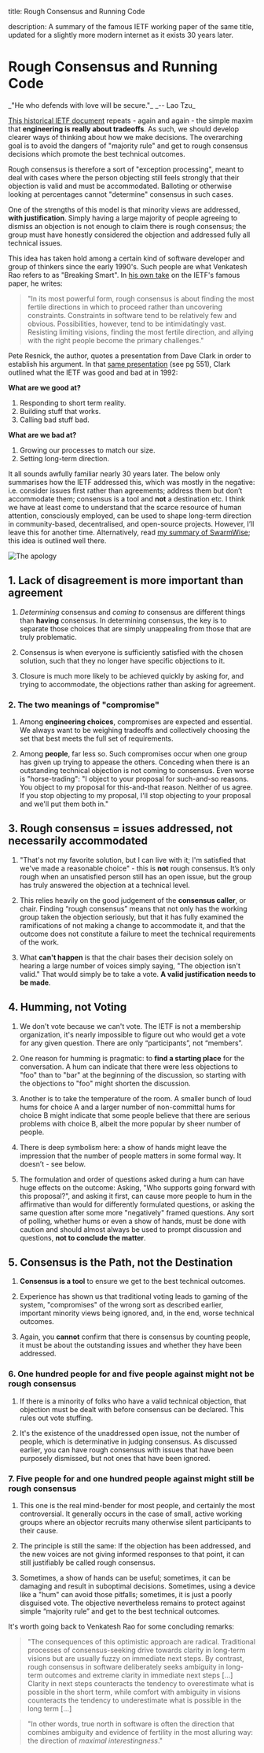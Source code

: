 title: Rough Consensus and Running Code

description: A summary of the famous IETF working paper of the same title, updated for a slightly more modern internet as it exists 30 years later.

# Rough Consensus and Running Code

<div markdown="1" class="center-quote">
_"He who defends with love will be secure."_  
_-- Lao Tzu_ 
</div> 

[This historical IETF document](https://tools.ietf.org/html/rfc7282) repeats - again and again - the simple maxim that **engineering is really about tradeoffs**. As such, we should develop clearer ways of thinking about how we make decisions. The overarching goal is to avoid the dangers of "majority rule" and get to rough consensus decisions which promote the best technical outcomes.

Rough consensus is therefore a sort of "exception processing", meant to deal with cases where the person objecting still feels strongly that their objection is valid and must be accommodated. Balloting or otherwise looking at percentages cannot "determine" consensus in such cases. 

One of the strengths of this model is that minority views are addressed, **with justification**. Simply having a large majority of people agreeing to dismiss an objection is not enough to claim there is rough consensus; the group must have honestly considered the objection and addressed fully all technical issues.

This idea has taken hold among a certain kind of software developer and group of thinkers since the early 1990's. Such people are what Venkatesh Rao refers to as "Breaking Smart". In [his own take](https://breakingsmart.com/en/season-1/rough-consensus-and-maximal-interestingness/) on the IETF's famous paper, he writes:

> "In its most powerful form, rough consensus is about finding the most fertile directions in which to proceed rather than uncovering constraints. Constraints in software tend to be relatively few and obvious. Possibilities, however, tend to be intimidatingly vast. Resisting limiting visions, finding the most fertile direction, and allying with the right people become the primary challenges."

Pete Resnick, the author, quotes a presentation from Dave Clark in order to establish his argument. In that [same presentation](https://www.ietf.org/proceedings/24.pdf) (see pg 551), Clark outlined what the IETF was good and bad at in 1992:

**What are we good at?**  

1. ̄Responding to short term reality.   
2. Building stuff that works.  
3. Calling bad stuff bad.  

**What are we bad at?**  

1. Growing our processes to match our size.     
2. Setting long-term direction.  

It all sounds awfully familiar nearly 30 years later. The below only summarises how the IETF addressed this, which was mostly in the negative: i.e. consider issues first rather than agreements; address them but don’t accommodate them; consensus is a tool and **not** a destination etc. I think we have at least come to understand that the scarce resource of human attention, consciously employed, can be used to shape long-term direction in community-based, decentralised, and open-source projects. However, I’ll leave this for another time. Alternatively, read [my summary of SwarmWise](https://docs.google.com/document/d/12Qema_8hPWuzDhqb8Tim66QZleVFcMXkVWICyH4nIT8/edit?usp=sharing); this idea is outlined well there.

![The apology](./img/socratesapology.jpg)

## 1. Lack of disagreement is more important than agreement

1. _Determining_ consensus and _coming to_ consensus are different things than **having** consensus. In determining consensus, the key is to separate those choices that are simply unappealing from those that are truly problematic.  

2. Consensus is when everyone is sufficiently satisfied with the chosen solution, such that they no longer have specific objections to it.  

3. Closure is much more likely to be achieved quickly by asking for, and trying to accommodate, the objections rather than asking for agreement.  

### 2. The two meanings of "compromise"

1. Among **engineering choices**, compromises are expected and essential. We always want to be weighing tradeoffs and collectively choosing the set that best meets the full set of requirements.   

2. Among **people**, far less so. Such compromises occur when one group has given up trying to appease the others. Conceding when there is an outstanding technical objection is not coming to consensus. Even worse is "horse-trading": "I object to your proposal for such-and-so reasons. You object to my proposal for this-and-that reason. Neither of us agree. If you stop objecting to my proposal, I'll stop objecting to your proposal and we'll put them both in."  

## 3. Rough consensus = issues addressed, not necessarily accommodated  

1. "That's not my favorite solution, but I can live with it; I'm satisfied that we've made a reasonable choice" - this is **not** rough consensus. It’s only rough when an unsatisfied person still has an open issue, but the group has truly answered the objection at a technical level.

2. This relies heavily on the good judgement of the **consensus caller**, or chair. Finding “rough consensus” means that not only has the working group taken the objection seriously, but that it has fully examined the ramifications of not making a change to accommodate it, and that the outcome does not constitute a failure to meet the technical requirements of the work.

3. What **can't happen** is that the chair bases their decision solely on hearing a large number of voices simply saying, "The objection isn't valid."  That would simply be to take a vote. **A valid justification needs to be made**.

## 4. Humming, not Voting  

1. We don't vote because we can't vote. The IETF is not a membership organization, it's nearly impossible to figure out who would get a vote for any given question. There are only “participants”, not “members”. 

2. One reason for humming is pragmatic: to **find a starting place** for the conversation. A hum can indicate that there were less objections to "foo" than to "bar" at the beginning of the discussion, so starting with the objections to "foo" might shorten the discussion.

3. Another is to take the temperature of the room.  A smaller bunch of loud hums for choice A and a larger number of non-committal hums for choice B might indicate that some people believe that there are serious problems with choice B, albeit the more popular by sheer number of people.  

4. There is deep symbolism here: a show of hands might leave the impression that the number of people matters in some formal way. It doesn’t - see below.  

5. The formulation and order of questions asked during a hum can have huge effects on the outcome: Asking, "Who supports going forward with this proposal?", and asking it first, can cause more people to hum in the affirmative than would for differently formulated questions, or asking the same question after some more "negatively" framed questions. Any sort of polling, whether hums or even a show of hands, must be done with caution and should almost always be used to prompt discussion and questions, **not to conclude the matter**.

## 5. Consensus is the Path, not the Destination

1. **Consensus is a tool** to ensure we get to the best technical outcomes.

2. Experience has shown us that traditional voting leads to gaming of the system, "compromises" of the wrong sort as described earlier, important minority views being ignored, and, in the end, worse technical outcomes.

3. Again, you **cannot** confirm that there is consensus by counting people, it must be about the outstanding issues and whether they have been addressed.

### 6. One hundred people for and five people against might not be rough consensus  

1. If there is a minority of folks who have a valid technical objection, that objection must be dealt with before consensus can be declared. This rules out vote stuffing.

2. It's the existence of the unaddressed open issue, not the number of people, which is determinative in judging consensus.  As discussed earlier, you can have rough consensus with issues that have been purposely dismissed, but not ones that have been ignored.

### 7. Five people for and one hundred people against might still be rough consensus

1. This one is the real mind-bender for most people, and certainly the most controversial. It generally occurs in the case of small, active working groups where an objector recruits many otherwise silent participants to their cause.

2. The principle is still the same: If the objection has been addressed, and the new voices are not giving informed responses to that point, it can still justifiably be called rough consensus.  

3. Sometimes, a show of hands can be useful; sometimes, it can be damaging and result in suboptimal decisions.  Sometimes, using a device like a "hum" can avoid those pitfalls; sometimes, it is just a poorly disguised vote. The objective nevertheless remains to protect against simple “majority rule” and get to the best technical outcomes.

It's worth going back to Venkatesh Rao for some concluding remarks:

> "The consequences of this optimistic approach are radical. Traditional processes of consensus-seeking drive towards clarity in long-term visions but are usually fuzzy on immediate next steps. By contrast, rough consensus in software deliberately seeks ambiguity in long-term outcomes and extreme clarity in immediate next steps \[...\] Clarity in next steps counteracts the tendency to overestimate what is possible in the short term, while comfort with ambiguity in visions counteracts the tendency to underestimate what is possible in the long term \[...\]

> "In other words, true north in software  is often the direction that combines ambiguity and evidence of fertility in the most alluring way: the direction of _maximal interestingness_."